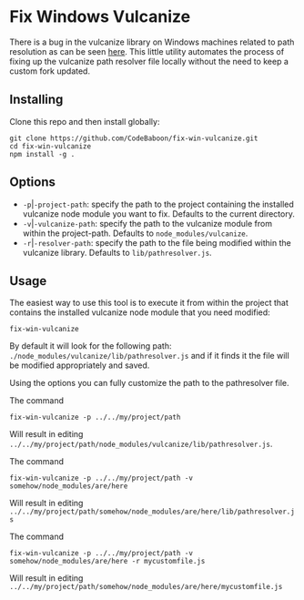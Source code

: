 # Fix Windows Vulcanize

There is a bug in the vulcanize library on Windows machines related to path resolution as can be seen [here](https://github.com/Polymer/polymer-bundler/issues/338).
This little utility automates the process of fixing up the vulcanize path resolver file locally without the need to keep a custom fork updated.

## Installing

Clone this repo and then install globally:

```
git clone https://github.com/CodeBaboon/fix-win-vulcanize.git
cd fix-win-vulcanize
npm install -g .
```

## Options

- `-p`|`-project-path`: specify the path to the project containing the installed vulcanize node module you want to fix. Defaults to the current directory.
- `-v`|`-vulcanize-path`: specify the path to the vulcanize module from within the project-path. Defaults to `node_modules/vulcanize`.
- `-r`|`-resolver-path`: specify the path to the file being modified within the vulcanize library. Defaults to `lib/pathresolver.js`.

## Usage

The easiest way to use this tool is to execute it from within the project that contains the installed vulcanize node module that you need modified:

`fix-win-vulcanize`

By default it will look for the following path: `./node_modules/vulcanize/lib/pathresolver.js` and if it finds it the file will be modified appropriately and saved.

Using the options you can fully customize the path to the pathresolver file.

The command

`fix-win-vulcanize -p ../../my/project/path`

Will result in editing `../../my/project/path/node_modules/vulcanize/lib/pathresolver.js`.

The command

`fix-win-vulcanize -p ../../my/project/path -v somehow/node_modules/are/here`

Will result in editing `../../my/project/path/somehow/node_modules/are/here/lib/pathresolver.js`

The command

`fix-win-vulcanize -p ../../my/project/path -v somehow/node_modules/are/here -r mycustomfile.js`

Will result in editing `../../my/project/path/somehow/node_modules/are/here/mycustomfile.js`